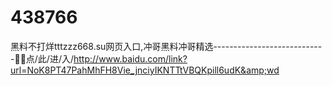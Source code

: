 # 438766
黑料不打烊tttzzz668.su网页入口,冲哥黑料冲哥精选----------------------------🐳🐳点/此/进/入/http://www.baidu.com/link?url=NoK8PT47PahMhFH8Vie_jnciyIKNTTtVBQKpill6udK&amp;wd
